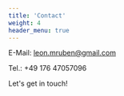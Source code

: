 ```yaml
---
title: 'Contact'
weight: 4
header_menu: true
---
```

E-Mail: [leon.mruben@gmail.com](mailto:leon.mruben@gmail.com)

Tel.: +49 176 47057096

Let's get in touch!
